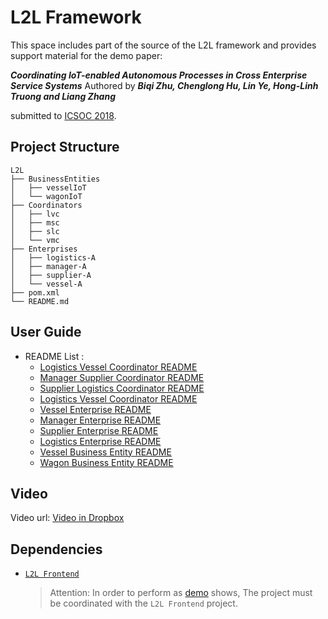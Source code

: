 # L2L Framework

This space includes part of the source of the L2L framework and provides support material for the demo paper:

***Coordinating IoT-enabled Autonomous Processes in Cross Enterprise Service Systems*** 
Authored by ***Biqi Zhu, Chenglong Hu, Lin Ye, Hong-Linh Truong and  Liang Zhang***

submitted to [ICSOC 2018](http://icsoc.org/).

## Project Structure
```console
L2L
├── BusinessEntities
│   ├── vesselIoT
│   └── wagonIoT
├── Coordinators
│   ├── lvc
│   ├── msc
│   ├── slc
│   └── vmc
├── Enterprises
│   ├── logistics-A
│   ├── manager-A
│   ├── supplier-A
│   └── vessel-A
├── pom.xml
└── README.md
```

## User Guide
- README List :
    - [Logistics Vessel Coordinator README](Coordinators/vmc/README.md)
    - [Manager Supplier Coordinator README](Coordinators/msc/README.md)
    - [Supplier Logistics Coordinator README](Coordinators/slc/README.md)
    - [Logistics Vessel Coordinator README](Coordinators/lvc/README.md)
    - [Vessel Enterprise README](Enterprises/vessel-A/README.md)
    - [Manager Enterprise README](Enterprises/manager-A/README.md)
    - [Supplier Enterprise README](Enterprises/supplier-A/README.md)
    - [Logistics Enterprise README](Enterprises/logistics-A/README.md)
    - [Vessel Business Entity README](BusinessEntities/vesselIoT/README.md)
    - [Wagon Business Entity README](BusinessEntities/wagonIoT/README.md)

## Video
Video url: [Video in Dropbox](https://www.dropbox.com/s/knnpq3dbjio8uz6/ICSOC2018.mp4?dl=0)

## Dependencies
-   [`L2L Frontend`](https://github.com/i-qiqi/L2L/tree/lambda)
    > Attention: In order to perform as [demo](#demo) shows, The project must be coordinated with the `L2L Frontend` project.
